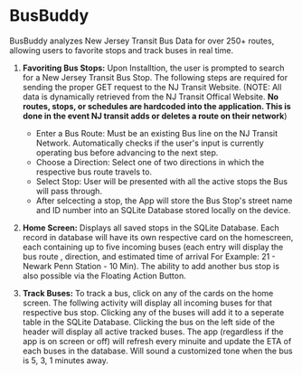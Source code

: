 # BusBuddy
BusBuddy analyzes New Jersey Transit Bus Data for over 250+ routes, allowing users to favorite stops and track buses in real time. 

1. **Favoriting Bus Stops:** Upon Installtion, the user is prompted to search for a New Jersey Transit Bus Stop. The following steps are required for sending the proper GET request to the NJ Transit Website. (NOTE: All data is dynamically retrieved from the NJ Transit Offical Website. **No routes, stops, or schedules are hardcoded into the application. This is done in the event NJ transit adds or deletes a route on their network**)

    * Enter a Bus Route: Must be an existing Bus line on the NJ Transit Network. Automatically checks if the user's input is currently operating bus before advancing to the next step. 
    * Choose a Direction: Select one of two directions in which the respective bus route travels to. 
    * Select Stop: User will be presented with all the active stops the Bus will pass through. 
    * After selcecting a stop, the App will store the Bus Stop's street name and ID number into an SQLite Database stored locally on the device. 

2. **Home Screen:** Displays all saved stops in the SQLite Database. Each record in database will have its own respective card on the homescreen, each containing up to five incoming buses (each entry will display the bus route , direction, and estimated time of arrival For Example: 21 - Newark Penn Station - 10 Min). The ability to add another bus stop is also possible via the Floating Action Button. 

3. **Track Buses:** To track a bus, click on any of the cards on the home screen. The follwing activity will display all incoming buses for that respective bus stop. Clicking any of the buses will add it to a seperate table in the SQLite Database. Clicking the bus on the left side of the header will display all active tracked buses. The app (regardless if the app is on screen or off) will refresh every minuite and update the ETA of each buses in the database. Will sound a customized tone when the bus is 5, 3, 1 minutes away.  

